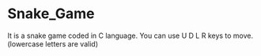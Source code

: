 # Snake_Game
 It is a snake game coded in C language. You can use U D L R keys to move. (lowercase letters are valid)
